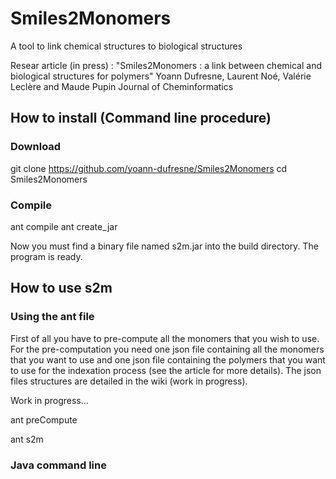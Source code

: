 # Smiles2Monomers
A tool to link chemical structures to biological structures

Resear article (in press) :
"Smiles2Monomers : a link between chemical and biological structures for polymers"
Yoann Dufresne, Laurent Noé, Valérie Leclère and Maude Pupin
Journal of Cheminformatics

## How to install (Command line procedure)

### Download
git clone https://github.com/yoann-dufresne/Smiles2Monomers
cd Smiles2Monomers

### Compile
ant compile
ant create_jar

Now you must find a binary file named s2m.jar into the build directory. The program is ready.

## How to use s2m

### Using the ant file
First of all you have to pre-compute all the monomers that you wish to use.
For the pre-computation you need one json file containing all the monomers that you want to use and one json file containing the polymers that you want to use for the indexation process (see the article for more details). The json files structures are detailed in the wiki (work in progress).

Work in progress...

ant preCompute

ant s2m

### Java command line
